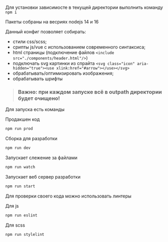 Для установки зависимосте в текущей директории выполнить команду `npm i`

Пакеты собраны на весриях nodejs 14 и 16

Данный конфиг позволяет собирать: 
- стили css/scss; 
- срипты js/vue с использованием современного синтаксиса;
- html страницы (подключение файлов `<include src="./components/header.html"/>`)
- подключать svg картинки из спрайта `<svg class="icon" aria-hidden="true"><use xlink:href="#arrow"></use></svg>`
- обрабатывать/оптимизировать изображения;
- обрабатывать шрифты

> ### Важно: при каждом запуске всё в outpath директории будет очищено!

Для запуска есть команды

Продакшен код
```sh
npm run prod
```
Сборка для разработки
```sh
npm run dev
```
Запускает слежение за файлами
```sh
npm run watch
```
Запускает веб сервер разработки
```sh
npm run start
```
Для проверки своего кода можно использовать линтеры

Для js 
```sh
npm run eslint
```
Для scss 
```sh
npm run stylelint
```

